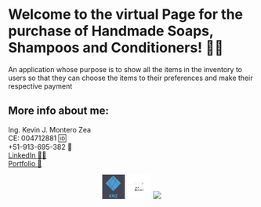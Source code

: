 # Welcome to the virtual Page for the purchase of Handmade Soaps, Shampoos and Conditioners! 🧼🧼
An application whose purpose is to show all the items in the inventory to users so that they can choose the items to their preferences and make their respective payment

## More info about me: 
<div id="badges" >
Ing. Kevin J. Montero Zea 
</div>
<div id="badges" >
CE: 004712881 🆔
</div>
<div id="badges" >
+51-913-695-382 📱
</div>
<div id="badges" >
<a href="https://www.linkedin.com/in/kevin913montero/">
    LinkedIn 👨‍🦰
  </a>
</div>
<div id="badges" >
<a href="https://portfoliokjmz.netlify.app/">
    Portfolio 💼
  </a>
</div>


<p align="center">
<img height="50" src="src/app/img/logo2.png" />
<img height="50" src="src/app/img/logo3.png" />
<img height="50" src="src/app/img/Sin título.png" />
</p>
